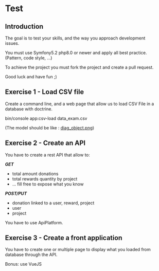 # Test
## Introduction
The goal is to test your skills, and the way you approach development issues.

You must use Symfony5.2 php8.0 or newer and apply all best practice. (Pattern, code style, ...)

To achieve the project you must fork the project and create a pull request.

Good luck and have fun ;)

## Exercise 1 - Load CSV file
Create a command line, and a web page that allow us to load CSV File in a database with doctrine.

bin/console app:csv-load data_exam.csv

(The model should be like : [diag_object.png](diag_object.png))

## Exercise 2 - Create an API
You have to create a rest API that allow to:

***GET***
* total amount donations
* total rewards quantity by project
* ... fill free to expose what you know

***POST/PUT***
* donation linked to a user, reward, project
* user
* project

You have to use ApiPlatform.

## Exercise 3 - Create a front application
You have to create one or multiple page to display what you loaded from database through the API.

Bonus: use VueJS
